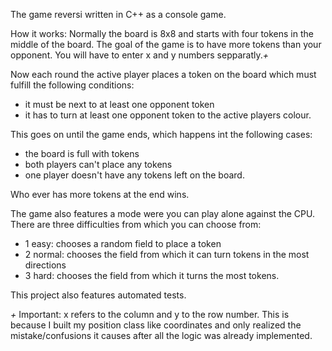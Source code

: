 The game reversi written in C++ as a console game.

How it works:
Normally the board is 8x8 and starts with four tokens in the middle of the board.
The goal of the game is to have more tokens than your opponent.
You will have to enter x and y numbers sepparatly.*+*

Now each round the active player places a token on the board which must fulfill the following conditions:
* it must be next to at least one opponent token
* it has to turn at least one opponent token to the active players colour.

This goes on until the game ends, which happens int the following cases:
* the board is full with tokens
* both players can't place any tokens 
* one player doesn't have any tokens left on the board.

Who ever has more tokens at the end wins.

The game also features a mode were you can play alone against the CPU.
There are three difficulties from which you can choose from:
* 1 easy: chooses a random field to place a token
* 2 normal: chooses the field from which it can turn tokens in the most directions
* 3 hard: chooses the field from which it turns the most tokens.

This project also features automated tests.

*+*
Important: x refers to the column and y to the row number.
This is because I built my position class like coordinates
and only realized the mistake/confusions it causes after all the logic was already implemented.